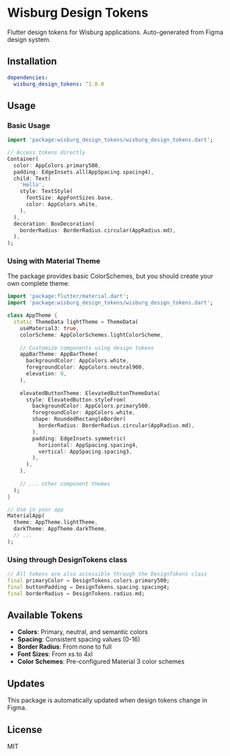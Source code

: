 # Wisburg Design Tokens

Flutter design tokens for Wisburg applications. Auto-generated from Figma design system.

## Installation

```yaml
dependencies:
  wisburg_design_tokens: ^1.0.0
```

## Usage

### Basic Usage

```dart
import 'package:wisburg_design_tokens/wisburg_design_tokens.dart';

// Access tokens directly
Container(
  color: AppColors.primary500,
  padding: EdgeInsets.all(AppSpacing.spacing4),
  child: Text(
    'Hello',
    style: TextStyle(
      fontSize: AppFontSizes.base,
      color: AppColors.white,
    ),
  ),
  decoration: BoxDecoration(
    borderRadius: BorderRadius.circular(AppRadius.md),
  ),
);
```

### Using with Material Theme

The package provides basic ColorSchemes, but you should create your own complete theme:

```dart
import 'package:flutter/material.dart';
import 'package:wisburg_design_tokens/wisburg_design_tokens.dart';

class AppTheme {
  static ThemeData lightTheme = ThemeData(
    useMaterial3: true,
    colorScheme: AppColorSchemes.lightColorScheme,
    
    // Customize components using design tokens
    appBarTheme: AppBarTheme(
      backgroundColor: AppColors.white,
      foregroundColor: AppColors.neutral900,
      elevation: 0,
    ),
    
    elevatedButtonTheme: ElevatedButtonThemeData(
      style: ElevatedButton.styleFrom(
        backgroundColor: AppColors.primary500,
        foregroundColor: AppColors.white,
        shape: RoundedRectangleBorder(
          borderRadius: BorderRadius.circular(AppRadius.md),
        ),
        padding: EdgeInsets.symmetric(
          horizontal: AppSpacing.spacing4,
          vertical: AppSpacing.spacing3,
        ),
      ),
    ),
    
    // ... other component themes
  );
}

// Use in your app
MaterialApp(
  theme: AppTheme.lightTheme,
  darkTheme: AppTheme.darkTheme,
  // ...
);
```

### Using through DesignTokens class

```dart
// All tokens are also accessible through the DesignTokens class
final primaryColor = DesignTokens.colors.primary500;
final buttonPadding = DesignTokens.spacing.spacing4;
final borderRadius = DesignTokens.radius.md;
```

## Available Tokens

- **Colors**: Primary, neutral, and semantic colors
- **Spacing**: Consistent spacing values (0-16)
- **Border Radius**: From none to full
- **Font Sizes**: From xs to 4xl
- **Color Schemes**: Pre-configured Material 3 color schemes

## Updates

This package is automatically updated when design tokens change in Figma.

## License

MIT